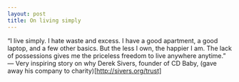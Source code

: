 ```yaml
---
layout: post
title: On living simply
---
```


“I live simply. I hate waste and excess. I have a good apartment, a good laptop, and a few other basics. But the less I own, the happier I am. The lack of possessions gives me the priceless freedom to live anywhere anytime.”
— Very inspiring story on why Derek Sivers, founder of CD Baby, (gave away his company to charity)[http://sivers.org/trust]